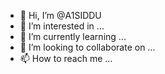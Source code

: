 - 👋 Hi, I’m @A1SIDDU
- 👀 I’m interested in ...
- 🌱 I’m currently learning ...
- 💞️ I’m looking to collaborate on ...
- 📫 How to reach me ...

<!---
A1SIDDU/A1SIDDU is a ✨ special ✨ repository because its `README.md` (this file) appears on your GitHub profile.
You can click the Preview link to take a look at your changes.
--->
